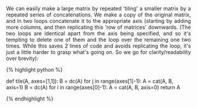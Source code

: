 <div style="text-align: justify">
<p>We can easily make a large matrix by repeated 'tiling' a smaller matrix by a
repeated series of concatenations. We make a copy of the original matrix, and
in two loops concatenate it to the appropriate axis (starting by adding more
columns, and then replicating this 'row of matrices' downwards. (The two loops
are identical apart from the axis being specified, and so it's tempting to
delete one of them and the loop over the remaining one two times. While this
saves 2 lines of code and avoids replicating the loop, it's just a little
harder to grasp what's going on. So we go for clarity/readability over
brevity):</p>
</div>

{% highlight python %}

def tile(A, axes=[1,1]):
    B = dc(A)
    for j in range(axes[1]-1):
        A = cat(A, B, axis=1)
    B = dc(A)
    for i in range(axes[0]-1):
        A = cat(A, B, axis=0)
    return A

{% endhighlight %}
